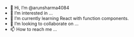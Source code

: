 - 👋 Hi, I’m @arunsharma4084
- 👀 I’m interested in ...
- 🌱 I’m currently learning React with function components.
- 💞️ I’m looking to collaborate on ...
- 📫 How to reach me ...

<!---
arunsharma4084/arunsharma4084 is a ✨ special ✨ repository because its `README.md` (this file) appears on your GitHub profile.
You can click the Preview link to take a look at your changes.
--->

